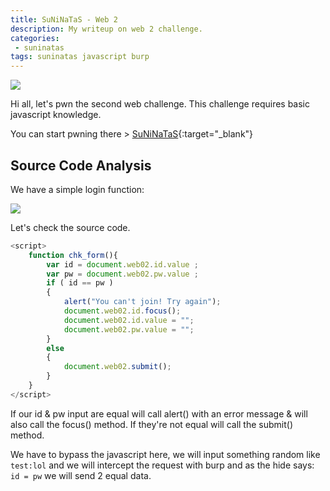 ```yaml
---
title: SuNiNaTaS - Web 2
description: My writeup on web 2 challenge.
categories:
 - suninatas
tags: suninatas javascript burp
---
```


![](https://i1.daumcdn.net/thumb/C264x200/?fname=https://t1.daumcdn.net/cfile/tistory/99DE7733599504E81D)

Hi all, let's pwn the second web challenge. This challenge requires basic javascript knowledge.

You can start pwning there > [SuNiNaTaS](http://suninatas.com/){:target="_blank"}

## Source Code Analysis

We have a simple login function:

![](https://i.imgur.com/vX6uH5j.png)

Let's check the source code.

```js
<script>
	function chk_form(){
		var id = document.web02.id.value ;
		var pw = document.web02.pw.value ;
		if ( id == pw )
		{
			alert("You can't join! Try again");
			document.web02.id.focus();
			document.web02.id.value = "";
			document.web02.pw.value = "";
		}
		else
		{
			document.web02.submit();
		}
	}
</script>
```

If our id & pw input are equal will call alert() with an error message & will also call the focus() method. If they're not equal will call the submit() method.

We have to bypass the javascript here, we will input something random like `test:lol` and we will intercept the request with burp and as the hide says: `id = pw` we will send 2 equal data.
